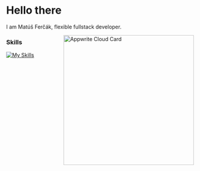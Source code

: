 # Hello there
I am Matúš Ferčák, flexible fullstack developer. 


<a href="https://cloud.appwrite.io/card/639269288af2f9f87a44">
	<img width="350" src="https://cloud.appwrite.io/v1/cards/cloud?userId=639269288af2f9f87a44" alt="Appwrite Cloud Card" align="right"/>
</a>



### Skills
[![My Skills](https://skillicons.dev/icons?i=appwrite,aws,git,vim,js,ts,svelte,git&perline=11)](https://www.linkedin.com/in/matúš-ferčák-4ba51a212)

